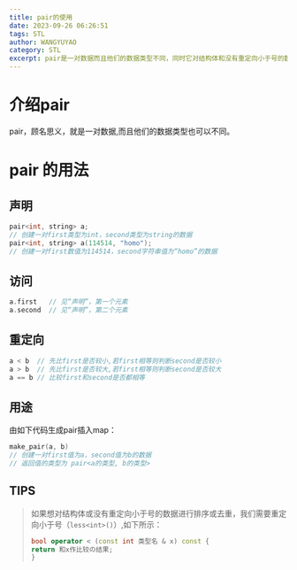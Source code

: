 ```yaml
---
title: pair的使用
date: 2023-09-26 06:26:51
tags: STL
author: WANGYUYAO
category: STL
excerpt: pair是一对数据而且他们的数据类型不同，同时它对结构体和没有重定向小于号的数据，进行排序或去重时，需要重定向小于号
---
```


# 介绍pair
pair，顾名思义，就是一对数据,而且他们的数据类型也可以不同。

# pair 的用法
## **声明**
```cpp
pair<int, string> a; 
// 创建一对first类型为int，second类型为string的数据
pair<int, string> a(114514, "homo"); 
// 创建一对first数值为114514，second字符串值为“homo”的数据
```
## **访问**
```cpp 
a.first   // 见“声明”，第一个元素
a.second  // 见“声明”，第二个元素
```
## **重定向**
```cpp
a < b  // 先比first是否较小,若first相等则判断second是否较小
a > b  // 先比first是否较大,若first相等则判断second是否较大
a == b // 比较first和second是否都相等
```
## **用途**
由如下代码生成pair插入map：
```cpp
make_pair(a, b)
// 创建一对first值为a，second值为b的数据
// 返回值的类型为 pair<a的类型, b的类型>
```
## **TIPS** 
> 如果想对结构体或没有重定向小于号的数据进行排序或去重，我们需要重定向小于号（`less<int>()`）,如下所示：
> ```cpp
> bool operator < (const int 类型名 & x) const {
> return 和x作比较の结果;
> }
> ```
